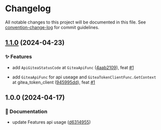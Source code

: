 # Changelog

All notable changes to this project will be documented in this file. See [convention-change-log](https://github.com/convention-change/convention-change-log) for commit guidelines.

## [1.1.0](https://github.com/sinlov-go/gitea-client-wrapper/compare/1.0.0...v1.1.0) (2024-04-23)

### ✨ Features

* add `ApiGiteaStatusCode` at `GiteaApiFunc` ([4aab2109](https://github.com/sinlov-go/gitea-client-wrapper/commit/4aab2109030a7b0631a2d01d1d24bdfa827f985c)), feat [#1](https://github.com/sinlov-go/gitea-client-wrapper/issues/1)

* add `GiteaApiFunc` for api useage and `GiteaTokenClientFunc.GetContext` at gitea_token_client ([945995dd](https://github.com/sinlov-go/gitea-client-wrapper/commit/945995dd8a000c4da23d4d6a0028afc0ffecb53e)), feat [#1](https://github.com/sinlov-go/gitea-client-wrapper/issues/1)

## 1.0.0 (2024-04-17)

### 📝 Documentation

* update Features api usage ([d6314955](https://github.com/sinlov-go/gitea-client-wrapper/commit/d631495546c4c027eb8ce45556e619ea4068ee8f))
